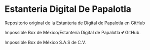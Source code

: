 # Estanteria Digital De Papalotla
Repositorio original de la Estantería de Digital de Papalotla en GitHub

Impossible Box de México/Estantería Digital de Papalotla 💕 GitHub.

Impossible Box de México S.A.S de C.V.
